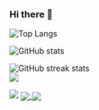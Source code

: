 ### Hi there 👋

![Top Langs](https://github-readme-stats-korayaydemir.vercel.app/api/top-langs/?username=KorayAydemir)

![GitHub stats](https://github-readme-stats-korayaydemir.vercel.app/api?username=KorayAydemir&show_icons=true)  


![GitHub streak stats](https://streak-stats.demolab.com/?user=KorayAydemir)  
[<img src="https://www.codewars.com/users/KorayAydemir/badges/small"/>](https://www.codewars.com/users/KorayAydemir)

<img src="https://github-readme-stats-korayaydemir.vercel.app/api/top-langs/?username=KorayAydemir" />

<a href="">
  <img align="center" src="https://github-readme-stats-korayaydemir.vercel.app/api?username=KorayAydemir&show_icons=true" />
</a>
<a href="">
  <img align="center" src="https://streak-stats.demolab.com/?user=KorayAydemir" />
</a>  



<!--
**KorayAydemir/KorayAydemir** is a ✨ _special_ ✨ repository because its `README.md` (this file) appears on your GitHub profile.

Here are some ideas to get you started:

- 🔭 I’m currently working on ...
- 🌱 I’m currently learning ...
- 👯 I’m looking to collaborate on ...
- 🤔 I’m looking for help with ...
- 💬 Ask me about ...
- 📫 How to reach me: ...
- 😄 Pronouns: ...
- ⚡ Fun fact: ...
-->
